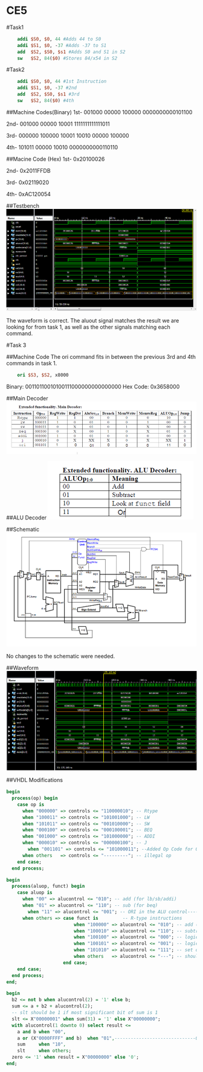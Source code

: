 CE5
======
#Task1

```mips
	addi $S0, $0, 44 #Adds 44 to S0
	addi $S1, $0, -37 #Adds -37 to S1
	add  $S2, $S0, $s1 #Adds S0 and S1 in S2
	sw   $S2, 84($0) #Stores 84/x54 in S2
```

#Task2
```mips
	addi $S0, $0, 44 #1st Instruction
	addi $S1, $0, -37 #2nd
	add  $S2, $S0, $s1 #3rd
	sw   $S2, 84($0) #4th
```
##Machine Codes(Binary)
1st- 001000 00000 100000 0000000000101100

2nd- 001000 00000 10001 1111111111111011

3rd- 000000 100000 10001 10010 00000 100000

4th- 101011 00000 10010 0000000000110110

##Macine Code (Hex)
1st- 0x20100026

2nd- 0x2011FFDB

3rd- 0x02119020

4th- 0xAC120054

##Testbench
![Alt Text](https://github.com/RyanRedhead/CE5/blob/master/Task2.PNG?raw=true)

The waveform is correct. The aluout signal matches the result we are looking for from task 1, as well as the other signals matching each command. 

#Task 3

##Machine Code
The ori command fits in between the previous 3rd and 4th commands in task 1.

```mips
	ori $S3, $S2, x8000
```
Binary: 00110110010100111000000000000000
Hex Code: 0x3658000

##Main Decoder
![Alt Text](https://github.com/RyanRedhead/CE5/blob/master/MainDecoder.PNG?raw=true)

##ALU Decoder
![Alt Text](https://github.com/RyanRedhead/CE5/blob/master/ALUDecoder.PNG?raw=true)

##Schematic
![Alt Text](https://github.com/RyanRedhead/CE5/blob/master/ALUSchematic.PNG?raw=true)

No changes to the schematic were needed. 

##Waveform
![Alt Text](https://github.com/RyanRedhead/CE5/blob/master/ORIcommand.PNG?raw=true)

##VHDL Modifications


```vhdl
begin
  process(op) begin
    case op is
      when "000000" => controls <= "110000010"; -- Rtype
      when "100011" => controls <= "101001000"; -- LW
      when "101011" => controls <= "001010000"; -- SW
      when "000100" => controls <= "000100001"; -- BEQ
      when "001000" => controls <= "101000000"; -- ADDI
      when "000010" => controls <= "000000100"; -- J
		when "001101" => controls <= "101000011"; --Added Op Code for ORI---------------------------------
      when others   => controls <= "---------"; -- illegal op
    end case;
  end process;
```

```vhdl
begin
  process(aluop, funct) begin
    case aluop is
      when "00" => alucontrol <= "010"; -- add (for lb/sb/addi)
      when "01" => alucontrol <= "110"; -- sub (for beq)
		when "11" => alucontrol <= "001"; -- ORI in the ALU control--------------------------------------------
      when others => case funct is         -- R-type instructions
                         when "100000" => alucontrol <= "010"; -- add (for add)
                         when "100010" => alucontrol <= "110"; -- subtract (for sub)
                         when "100100" => alucontrol <= "000"; -- logical and (for and)
                         when "100101" => alucontrol <= "001"; -- logical or (for or)
                         when "101010" => alucontrol <= "111"; -- set on less (for slt)
                         when others   => alucontrol <= "---"; -- should never happen
                     end case;
    end case;
  end process;
end;
```

```vhdl
begin
  b2 <= not b when alucontrol(2) = '1' else b;
  sum <= a + b2 + alucontrol(2);
  -- slt should be 1 if most significant bit of sum is 1
  slt <= X"00000001" when sum(31) = '1' else X"00000000";
  with alucontrol(1 downto 0) select result <=
    a and b when "00",
    a or (X"0000FFFF" and b)  when "01",------------------------------ORI too
    sum     when "10",
    slt     when others;
  zero <= '1' when result = X"00000000" else '0';
end;
```
